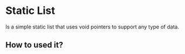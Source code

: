 # Static List
Is a simple static list that uses void pointers to support any type of data.
## How to used it?
